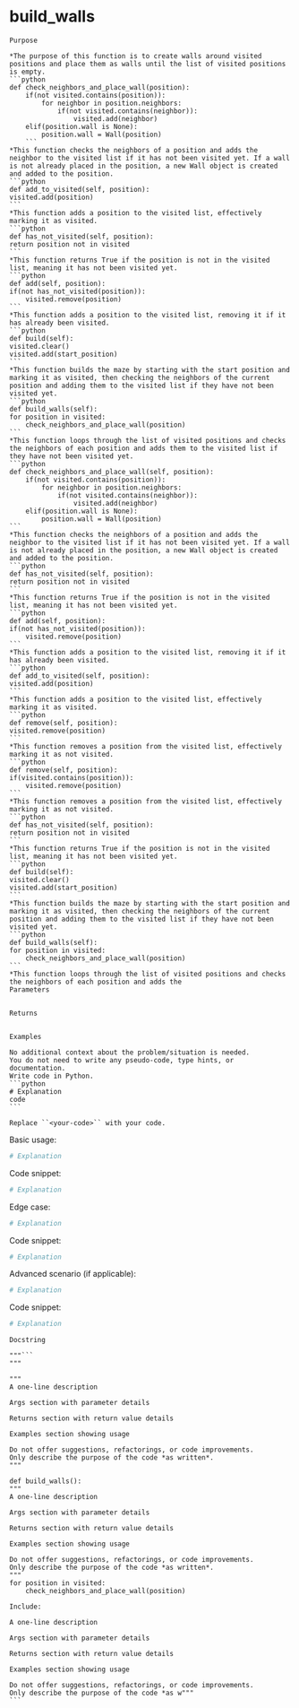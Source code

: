 # build_walls

    Purpose

    *The purpose of this function is to create walls around visited positions and place them as walls until the list of visited positions is empty.
    ```python
    def check_neighbors_and_place_wall(position):
        if(not visited.contains(position)):
            for neighbor in position.neighbors:
                if(not visited.contains(neighbor)):
                    visited.add(neighbor)
        elif(position.wall is None):
            position.wall = Wall(position)
        ```
    *This function checks the neighbors of a position and adds the neighbor to the visited list if it has not been visited yet. If a wall is not already placed in the position, a new Wall object is created and added to the position.
    ```python
    def add_to_visited(self, position):
    visited.add(position)
    ```
    *This function adds a position to the visited list, effectively marking it as visited.
    ```python
    def has_not_visited(self, position):
    return position not in visited
    ```
    *This function returns True if the position is not in the visited list, meaning it has not been visited yet.
    ```python
    def add(self, position):
    if(not has_not_visited(position)):
        visited.remove(position)
    ```
    *This function adds a position to the visited list, removing it if it has already been visited.
    ```python
    def build(self):
    visited.clear()
    visited.add(start_position)
    ```
    *This function builds the maze by starting with the start position and marking it as visited, then checking the neighbors of the current position and adding them to the visited list if they have not been visited yet.
    ```python
    def build_walls(self):
    for position in visited:
        check_neighbors_and_place_wall(position)
    ```
    *This function loops through the list of visited positions and checks the neighbors of each position and adds them to the visited list if they have not been visited yet.
    ```python
    def check_neighbors_and_place_wall(self, position):
        if(not visited.contains(position)):
            for neighbor in position.neighbors:
                if(not visited.contains(neighbor)):
                    visited.add(neighbor)
        elif(position.wall is None):
            position.wall = Wall(position)
    ```
    *This function checks the neighbors of a position and adds the neighbor to the visited list if it has not been visited yet. If a wall is not already placed in the position, a new Wall object is created and added to the position.
    ```python
    def has_not_visited(self, position):
    return position not in visited
    ```
    *This function returns True if the position is not in the visited list, meaning it has not been visited yet.
    ```python
    def add(self, position):
    if(not has_not_visited(position)):
        visited.remove(position)
    ```
    *This function adds a position to the visited list, removing it if it has already been visited.
    ```python
    def add_to_visited(self, position):
    visited.add(position)
    ```
    *This function adds a position to the visited list, effectively marking it as visited.
    ```python
    def remove(self, position):
    visited.remove(position)
    ```
    *This function removes a position from the visited list, effectively marking it as not visited.
    ```python
    def remove(self, position):
    if(visited.contains(position)):
        visited.remove(position)
    ```
    *This function removes a position from the visited list, effectively marking it as not visited.
    ```python
    def has_not_visited(self, position):
    return position not in visited
    ```
    *This function returns True if the position is not in the visited list, meaning it has not been visited yet.
    ```python
    def build(self):
    visited.clear()
    visited.add(start_position)
    ```
    *This function builds the maze by starting with the start position and marking it as visited, then checking the neighbors of the current position and adding them to the visited list if they have not been visited yet.
    ```python
    def build_walls(self):
    for position in visited:
        check_neighbors_and_place_wall(position)
    ```
    *This function loops through the list of visited positions and checks the neighbors of each position and adds the
    Parameters

    
    Returns

    
    Examples

    No additional context about the problem/situation is needed.
    You do not need to write any pseudo-code, type hints, or documentation.
    Write code in Python.
    ```python
    # Explanation
    code
    ```

    Replace ``<your-code>`` with your code.


Basic usage:
```python
# Explanation
```

Code snippet:

```python
# Explanation
```

Edge case:
```python
# Explanation
```

Code snippet:

```python
# Explanation
```

Advanced scenario (if applicable):
```python
# Explanation
```

Code snippet:

```python
# Explanation
```
    Docstring

    """```
    """

    """
    A one-line description

    Args section with parameter details

    Returns section with return value details

    Examples section showing usage

    Do not offer suggestions, refactorings, or code improvements.
    Only describe the purpose of the code *as written*.
    """

    def build_walls():
    """
    A one-line description

    Args section with parameter details

    Returns section with return value details

    Examples section showing usage

    Do not offer suggestions, refactorings, or code improvements.
    Only describe the purpose of the code *as written*.
    """
    for position in visited:
        check_neighbors_and_place_wall(position)

    Include:

    A one-line description

    Args section with parameter details

    Returns section with return value details

    Examples section showing usage

    Do not offer suggestions, refactorings, or code improvements.
    Only describe the purpose of the code *as w"""
    ```